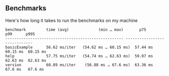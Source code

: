 ## Benchmarks

Here's how long it takes to run the benchmarks on my machine

```shell
benchmark         time (avg)             (min … max)       p75       p99      p995
---------------------------------------------------- -----------------------------
basicExample      56.62 ms/iter   (54.62 ms … 60.15 ms)  57.44 ms  60.15 ms  60.15 ms
help              57.75 ms/iter   (54.74 ms … 62.63 ms)  59.07 ms  62.63 ms  62.63 ms
version           60.89 ms/iter    (56.88 ms … 67.6 ms)  63.36 ms   67.6 ms   67.6 ms
```